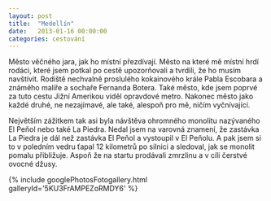```yaml
---
layout: post
title:  "Medellín"
date:   2013-01-16 00:00:00
categories: cestování
---
```


Město věčného jara, jak ho místní přezdívají. Město na které mě místní hrdí rodáci, které jsem potkal po cestě upozorňovali a tvrdili, že ho musím navštívit. Rodiště nechvalně proslulého kokainového krále Pabla Escobara a známého malíře a sochaře Fernanda Botera. Také město, kde jsem poprvé za tuto cestu Jižní Amerikou viděl opravdové metro. Nakonec město jako každé druhé, ne nezajímavé, ale také, alespoň pro mě, ničím vyčnívající.

Největším zážitkem tak asi byla návštěva ohromného monolitu nazývaného El Peňol nebo také La Piedra. Nedal jsem na varovná znamení, že zastávka La Piedra je dál než zastávka El Peňol a vystoupil v El Peňolu. A pak jsem si to v poledním vedru ťapal 12 kilometrů po silnici a sledoval, jak se monolit pomalu přibližuje. Aspoň že na startu prodávali zmrzlinu a v cíli čerstvé ovocné džusy.

{% include googlePhotosFotogallery.html galleryId='5KU3FrAMPEZoRMDY6' %}
